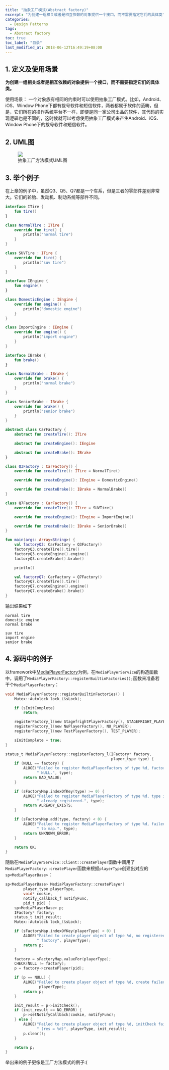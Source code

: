```yaml
---
title: "抽象工厂模式(Abstract factory)"
excerpt: "为创建一组相关或者是相互依赖的对象提供一个接口，而不需要指定它们的具体类"
categories:
  - Design Patterns
tags:
  - Abstract factory
toc: true
toc_label: "目录"
last_modified_at: 2018-06-12T16:49:19+08:00
---
```


## 1. 定义及使用场景

**为创建一组相关或者是相互依赖的对象提供一个接口，而不需要指定它们的具体类。**

使用场景：
一个对象族有相同的约束时可以使用抽象工厂模式。比如，Android、iOS、Window Phone下都有拨号软件和短信软件，两者都属于软件的范畴，但是，它们所在的操作系统平台不一样，即便是同一家公司出品的软件，其代码的实现逻辑也是不同的，这时候就可以考虑使用抽象工厂模式来产生Android、iOS、Window Phone下的拨号软件和短信软件。

## 2. UML图

<figure style="width: 66%" class="align-center">
    <img src="/assets/images/design-pattern/abstract-factory.png">
    <figcaption>抽象工厂方法模式UML图</figcaption>
</figure>

## 3. 举个例子

在上章的例子中，虽然Q3、Q5、Q7都是一个车系，但是三者的零部件差别非常大。它们的轮胎、发动机、制动系统等部件不同。

```kotlin
interface ITire {
    fun tire()
}

class NormalTire : ITire {
    override fun tire() {
        println("normal tire")
    }
}

class SUVTire : ITire {
    override fun tire() {
        println("suv tire")
    }
}

interface IEngine {
    fun engine()
}

class DomesticEngine : IEngine {
    override fun engine() {
        println("domestic engine")
    }
}

class ImportEngine : IEngine {
    override fun engine() {
        println("import engine")
    }
}

interface IBrake {
    fun brake()
}

class NormalBrake : IBrake {
    override fun brake() {
        println("normal brake")
    }
}

class SeniorBrake : IBrake {
    override fun brake() {
        println("senior brake")
    }
}

abstract class CarFactory {
    abstract fun createTire(): ITire

    abstract fun createEngine(): IEngine

    abstract fun createBrake(): IBrake
}

class Q3Factory : CarFactory() {
    override fun createTire(): ITire = NormalTire()

    override fun createEngine(): IEngine = DomesticEngine()

    override fun createBrake(): IBrake = NormalBrake()
}

class Q7Factory : CarFactory() {
    override fun createTire(): ITire = SUVTire()

    override fun createEngine(): IEngine = ImportEngine()

    override fun createBrake(): IBrake = SeniorBrake()
}

fun main(args: Array<String>) {
    val factoryQ3: CarFactory = Q3Factory()
    factoryQ3.createTire().tire()
    factoryQ3.createEngine().engine()
    factoryQ3.createBrake().brake()

    println()

    val factoryQ7: CarFactory = Q7Factory()
    factoryQ7.createTire().tire()
    factoryQ7.createEngine().engine()
    factoryQ7.createBrake().brake()
}
```

输出结果如下
```text
normal tire
domestic engine
normal brake

suv tire
import engine
senior brake
```

## 4. 源码中的例子

以framework中[MediaPlayerFactory](http://androidxref.com/6.0.0_r5/xref/frameworks/av/media/libmediaplayerservice/MediaPlayerFactory.cpp#307)为例，在`MediaPlayerService`的构造函数中，调用了`MediaPlayerFactory::registerBuiltinFactories();`函数来准备若干个`MediaPlayerFactory`：

```c
void MediaPlayerFactory::registerBuiltinFactories() {
    Mutex::Autolock lock_(&sLock);

    if (sInitComplete)
        return;

    registerFactory_l(new StagefrightPlayerFactory(), STAGEFRIGHT_PLAYER);
    registerFactory_l(new NuPlayerFactory(), NU_PLAYER);
    registerFactory_l(new TestPlayerFactory(), TEST_PLAYER);

    sInitComplete = true;
}

status_t MediaPlayerFactory::registerFactory_l(IFactory* factory,
                                               player_type type) {
    if (NULL == factory) {
        ALOGE("Failed to register MediaPlayerFactory of type %d, factory is"
              " NULL.", type);
        return BAD_VALUE;
    }

    if (sFactoryMap.indexOfKey(type) >= 0) {
        ALOGE("Failed to register MediaPlayerFactory of type %d, type is"
              " already registered.", type);
        return ALREADY_EXISTS;
    }

    if (sFactoryMap.add(type, factory) < 0) {
        ALOGE("Failed to register MediaPlayerFactory of type %d, failed to add"
              " to map.", type);
        return UNKNOWN_ERROR;
    }

    return OK;
}
```

随后在`MediaPlayerService::Client::createPlayer`函数中调用了`MediaPlayerFactory::createPlayer`函数来根据`playerType`创建出对应的`sp<MediaPlayerBase>`：

```c
sp<MediaPlayerBase> MediaPlayerFactory::createPlayer(
        player_type playerType,
        void* cookie,
        notify_callback_f notifyFunc,
        pid_t pid) {
    sp<MediaPlayerBase> p;
    IFactory* factory;
    status_t init_result;
    Mutex::Autolock lock_(&sLock);

    if (sFactoryMap.indexOfKey(playerType) < 0) {
        ALOGE("Failed to create player object of type %d, no registered"
              " factory", playerType);
        return p;
    }

    factory = sFactoryMap.valueFor(playerType);
    CHECK(NULL != factory);
    p = factory->createPlayer(pid);

    if (p == NULL) {
        ALOGE("Failed to create player object of type %d, create failed",
               playerType);
        return p;
    }

    init_result = p->initCheck();
    if (init_result == NO_ERROR) {
        p->setNotifyCallback(cookie, notifyFunc);
    } else {
        ALOGE("Failed to create player object of type %d, initCheck failed"
              " (res = %d)", playerType, init_result);
        p.clear();
    }

    return p;
}
```

举出来的例子更像是工厂方法模式的例子:(  
